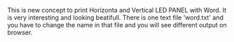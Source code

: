 This is new concept to print Horizonta and Vertical LED PANEL with Word.
It is very interesting and looking beatifull.
There is one text file 'word.txt' and you have to change the name in that file and you will see different output on browser.
